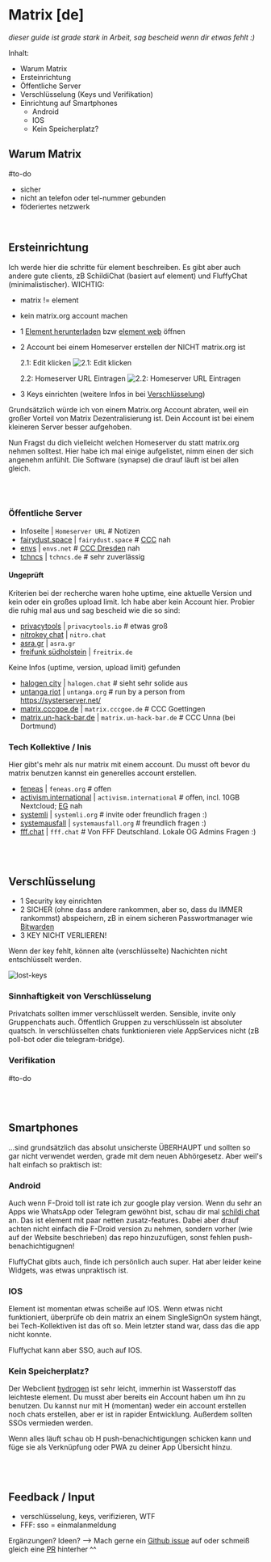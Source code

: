 # Matrix [de]

*dieser guide ist grade stark in Arbeit, sag bescheid wenn dir etwas fehlt :)*

Inhalt:

- Warum Matrix
- Ersteinrichtung
- Öffentliche Server
- Verschlüsselung (Keys und Verifikation)
- Einrichtung auf Smartphones
  - Android
  - IOS
  - Kein Speicherplatz?

## Warum Matrix

#to-do

- sicher
- nicht an telefon oder tel-nummer gebunden
- föderiertes netzwerk

<br/>

## Ersteinrichtung

Ich werde hier die schritte für element beschreiben. Es gibt aber auch andere gute clients, zB SchildiChat (basiert auf element) und FluffyChat (minimalistischer). 
WICHTIG: 
- matrix != element
- kein matrix.org account machen

- 1 [Element herunterladen](https://element.io/get-started) bzw [element web](https://app.element.io/?pk_vid=1624108555452221) öffnen
- 2 Account bei einem Homeserver erstellen der NICHT matrix.org ist

    2.1: Edit klicken
    ![2.1: Edit klicken](img/matrix-create_acc-edit.png)

    2.2: Homeserver URL Eintragen
    ![2.2: Homeserver URL Eintragen](img/matrix-create_acc-homeserver.png)
- 3 Keys einrichten (weitere Infos in bei [Verschlüsselung](#verschlüsselung))

Grundsätzlich würde ich von einem Matrix.org Account abraten, weil ein großer Vorteil von Matrix Dezentralisierung ist. Dein Account ist bei einem kleineren Server besser aufgehoben. 

Nun Fragst du dich vielleicht welchen Homeserver du statt matrix.org nehmen solltest. Hier habe ich mal einige aufgelistet, nimm einen der sich angenehm anfühlt. Die Software (synapse) die drauf läuft ist bei allen gleich.

<br/>

<br/>

### Öffentliche Server

- Infoseite | ```Homeserver URL``` # Notizen
- [fairydust.space](https://fairydust.space/) | ```fairydust.space``` # [CCC](https://www.ccc.de) nah
- [envs](https://envs.net/) | ```envs.net``` # [CCC Dresden](https://c3d2.de/) nah
- [tchncs](https://tchncs.de/matrix) | ```tchncs.de``` # sehr zuverlässig

#### Ungeprüft
Kriterien bei der recherche waren hohe uptime, eine aktuelle Version und kein oder ein großes upload limit. Ich habe aber kein Account hier. Probier die ruhig mal aus und sag bescheid wie die so sind:

- [privacytools](https://www.privacytools.io/services/chat/) | ```privacytools.io``` # etwas groß
- [nitrokey chat](https://www.nitrokey.com/products/nitrochat) | ```nitro.chat```
- [asra.gr](https://wiki.asra.gr/en:start) | ```asra.gr```
- [freifunk südholstein](https://freifunk-suedholstein.de/freitrix-freier-datenschutzfreundlicher-messenger/) | ```freitrix.de```

Keine Infos (uptime, version, upload limit) gefunden
- [halogen city](https://halogen.city/about/) | ```halogen.chat``` # sieht sehr solide aus
- [untanga riot](https://riot.untanga.org/) | ```untanga.org``` # run by a person from https://systerserver.net/
- [matrix.cccgoe.de](https://matrix.cccgoe.de) | ```matrix.cccgoe.de``` # CCC Goettingen
- [matrix.un-hack-bar.de](https://matrix.un-hack-bar.de) | ```matrix.un-hack-bar.de``` # CCC Unna (bei Dortmund)

### Tech Kollektive / Inis
Hier gibt's mehr als nur matrix mit einem account. Du musst oft bevor du matrix benutzen kannst ein generelles account erstellen.
- [feneas](https://chat.feneas.org/) | ```feneas.org``` # offen
- [activism.international](https://activism.international/#what-is-activisminternational) | ```activism.international``` # offen, incl. 10GB Nextcloud; [EG](https://www.ende-gelaende.org/) nah
- [systemli](https://www.systemli.org/en/service/matrix/) | ```systemli.org``` # invite oder freundlich fragen :)
- [systemausfall](https://systemausfall.org/dienste/matrix) | ```systemausfall.org``` # freundlich fragen :)
- [fff.chat](https://fff.chat) | ```fff.chat``` # Von FFF Deutschland. Lokale OG Admins Fragen :)

<br/>

<br/>

## Verschlüsselung

- 1 Security key einrichten
- 2 SICHER (ohne dass andere rankommen, aber so, dass du IMMER rankommst) abspeichern, zB in einem sicheren Passwortmanager wie [Bitwarden](https://bitwarden.com)
- 3 KEY NICHT VERLIEREN!

Wenn der key fehlt, können alte (verschlüsselte) Nachichten nicht entschlüsselt werden.

![lost-keys](./img/matrix-lost_keys.png)

### Sinnhaftigkeit von Verschlüsselung

Privatchats sollten immer verschlüsselt werden. Sensible, invite only Gruppenchats auch.
Öffentlich Gruppen zu verschlüsseln ist absoluter quatsch. In verschlüsselten chats funktionieren viele AppServices nicht (zB poll-bot oder die telegram-bridge).

### Verifikation

#to-do

<br/>

<br/>

## Smartphones

...sind grundsätzlich das absolut unsicherste ÜBERHAUPT und sollten so gar nicht verwendet werden, grade mit dem neuen Abhörgesetz. Aber weil's halt einfach so praktisch ist:

### Android

Auch wenn F-Droid toll ist rate ich zur google play version. Wenn du sehr an Apps wie WhatsApp oder Telegram gewöhnt bist, schau dir mal [schildi chat](https://schildi.chat) an. Das ist element mit paar netten zusatz-features. Dabei aber drauf achten nicht einfach die F-Droid version zu nehmen, sondern vorher (wie auf der Website beschrieben) das repo hinzuzufügen, sonst fehlen push-benachichtigugnen!

FluffyChat gibts auch, finde ich persönlich auch super. Hat aber leider keine Widgets, was etwas unpraktisch ist.

### IOS

Element ist momentan etwas scheiße auf IOS. Wenn etwas nicht funktioniert, überprüfe ob dein matrix an einem SingleSignOn system hängt, bei Tech-Kollektiven ist das oft so. Mein letzter stand war, dass das die app nicht konnte.

Fluffychat kann aber SSO, auch auf IOS.

### Kein Speicherplatz?

Der Webclient [hydrogen](https://hydrogen.element.io/#/login) ist sehr leicht, immerhin ist Wasserstoff das leichteste element. Du musst aber bereits ein Account haben um ihn zu benutzen. Du kannst nur mit H (momentan) weder ein account erstellen noch chats erstellen, aber er ist in rapider Entwicklung.
Außerdem sollten SSOs vermieden werden.

Wenn alles läuft schau ob H push-benachichtigungen schicken kann und füge sie als Verknüpfung oder PWA zu deiner App Übersicht hinzu.

<br/>

<br/>

## Feedback / Input
- verschlüsselung, keys, verifizieren, WTF
- FFF: sso = einmalanmeldung

Ergänzungen? Ideen? --> Mach gerne ein [Github issue](https://github.com/lenowac/wiki/issues) auf oder schmeiß gleich eine [PR](https://github.com/lenowac/wiki/pulls) hinterher ^^